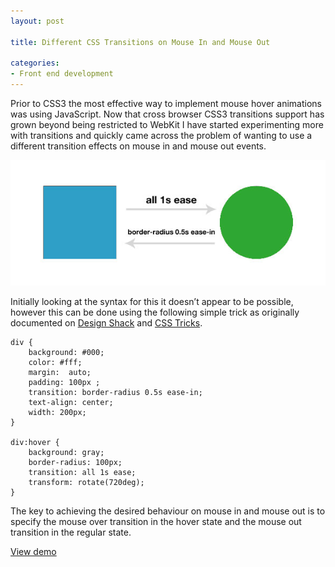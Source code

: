 ```yaml
---
layout: post

title: Different CSS Transitions on Mouse In and Mouse Out

categories:
- Front end development
---
```


Prior to CSS3 the most effective way to implement mouse hover animations was using JavaScript. Now that cross browser CSS3 transitions support has grown beyond being restricted to WebKit I have started experimenting more with transitions and quickly came across the problem of wanting to use a different transition effects on mouse in and mouse out events.

![Mouse in and out transition](/img/content/vary-transition-on-mouse-in-out.jpg)

Initially looking at the syntax for this it doesn’t appear to be possible, however this can be done using the following simple trick as originally documented on [Design Shack](http://www.designshack.net/articles/css/mastering-mouse-enter-and-exit-events-with-css-transitions/) and [CSS Tricks](http://css-tricks.com/different-transitions-for-hover-on-hover-off/).

	div {
		background: #000;
		color: #fff;
		margin:  auto;
		padding: 100px ;
		transition: border-radius 0.5s ease-in;
		text-align: center;
		width: 200px;
	}

	div:hover {
		background: gray;
		border-radius: 100px;
		transition: all 1s ease;
		transform: rotate(720deg);
	}

The key to achieving the desired behaviour on mouse in and mouse out is to specify the mouse over transition in the hover state and the mouse out transition in the regular state.

[View demo](http://jsfiddle.net/QKUdx/1/)